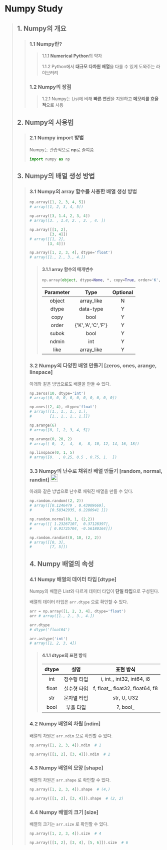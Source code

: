 # Numpy Study
> ## 1. Numpy의 개요
>> ### 1.1 Numpy란?
>>> 1.1.1 **Numerical Python**의 약자
>>>
>>> 1.1.2 Python에서 **대규모 다차원 배열**을 다룰 수 있게 도와주는 라이브러리
>> ### 1.2 Numpy의 장점
>>> 1.2.1 Numpy는 List에 비해 **빠른 연산**을 지원하고 **메모리를 효율적**으로 사용
>
>
>
> ## 2. Numpy의 사용법
>> ### 2.1 Numpy import 방법 
>> Numpy는 관습적으로 **np**로 줄여씀
>>```python
>>import numpy as np
>>```
>
>
>
> ## 3. Numpy의 배열 생성 방법
>> ### 3.1 Numpy의 array 함수를 사용한 배열 생성 방법
>>```python
>>np.array([1, 2, 3, 4, 5])
>># array([1, 2, 3, 4, 5])
>>
>>np.array([3, 1.4, 2, 3, 4])
>># array([3. , 1.4, 2. , 3. , 4. ])
>>
>>np.array([[1, 2],
>>          [3, 4]])
>># array([[1, 2],
>>         [3, 4]])
>>
>>np.array([1, 2, 3, 4], dtype='float')
>># array([1., 2., 3., 4.])
>>```
>>> #### 3.1.1 array 함수의 매개변수
>>> ```python
>>>np.array(object, dtype=None, *, copy=True, order='K', subok=False, ndmin=0, like=None)
>>>```
>>>|Parameter|Type|Optional|
>>>|:--:|:--:|:--:|
>>>|object|array_like|N|
>>>|dtype|data-type|Y|
>>>|copy|bool|Y|
>>>|order|{'K','A','C','F'}|Y|
>>>|subok|bool|Y|
>>>|ndmin|int|Y|
>>>|like|array_like|Y|
>>
>>
>> ### 3.2 Numpy의 다양한 배열 만들기 [zeros, ones, arange, linspace]
>> 아래와 같은 방법으로도 배열을 만들 수 있다.
>> ```python
>> np.zeros(10, dtype='int')
>> # array([0, 0, 0, 0, 0, 0, 0, 0, 0, 0])
>>
>> np.ones((2, 4), dtype='float')
>> # array([[1., 1., 1., 1.],
>> #        [1., 1., 1., 1.]])
>>
>> np.arange(6)
>> # array([0, 1, 2, 3, 4, 5])
>>
>> np.arange(0, 20, 2)
>> # array([ 0,  2,  4,  6,  8, 10, 12, 14, 16, 18])
>>
>> np.linspace(0, 1, 5)
>> # array([0.  , 0.25, 0.5 , 0.75, 1.  ])
>> ```
>>
>>
>> ### 3.3 Numpy의 난수로 채워진 배열 만들기 [random, normal, randint] <a href='https://github.com/HY0SANG/study-python/blob/main/study-python-numpy/random.py'><image width='23px' src='https://user-images.githubusercontent.com/110414297/184264138-d62cb488-d3f1-45c6-9f4e-d48b93aefabf.png'></a>
>> 아래와 같은 방법으로 난수로 채워진 배열을 만들 수 있다.
>> ```python
>> np.random.random((2, 2))
>> # array([[0.1246479 , 0.43909669],
>> #        [0.58342935, 0.2280941 ]])
>>
>> np.random.normal(0, 1, (2,2))
>> # array([[ 1.23267107,  0.37128397],
>> #        [ 0.91725704, -0.56180164]])
>> 
>> np.random.randint(0, 10, (2, 2))
>> # array([[0, 3],
>> #        [7, 5]])
>> ```
>>
>>
>>
>> ## 4. Numpy 배열의 속성
>> ### 4.1 Numpy 배열의 데이터 타입 [dtype]
>> Numpy의 배열은 List와 다르게 데이터 타입이 **단일 타입**으로 구성된다.
>>
>> 배열의 데이터 타입은 `arr.dtype` 으로 확인할 수 있다.
>>```python
>> arr = np.array([1, 2, 3, 4], dtype='float')
>> arr # array([1., 2., 3., 4.])
>>
>> arr.dtype
>> # dtype('float64')
>>
>> arr.astype('int')
>> # array([1, 2, 3, 4])
>>```
>>> #### 4.1.1 dtype의 표현 방식
>>>|dtype|설명|표현 방식|
>>>|:---:|:---:|:---:|
>>>|int|정수형 타입|i, int_, int32, int64, i8|
>>>|float|실수형 타입|f, float_, float32, float64, f8|
>>>|str|문자열 타입|str, U, U32|
>>>|bool|부울 타입|?, bool_|
>>
>>
>> ### 4.2 Numpy 배열의 차원 [ndim]
>> 배열의 차원은 `arr.ndim` 으로 확인할 수 있다.
>>```python
>> np.array([1, 2, 3, 4]).ndim  # 1
>>
>> np.array([[1, 2], [3, 4]]).ndim  # 2
>>```
>>
>>
>> ### 4.3 Numpy 배열의 모양 [shape]
>> 배열의 차원은 `arr.shape` 로 확인할 수 있다.
>>```python
>> np.array([1, 2, 3, 4]).shape  # (4,)
>>
>> np.array([[1, 2], [3, 4]]).shape  # (2, 2)
>>```
>>
>>
>> ### 4.4 Numpy 배열의 크기 [size]
>> 배열의 크기는 `arr.size` 로 확인할 수 있다.
>>```python
>> np.array([1, 2, 3, 4]).size  # 4
>>
>> np.array([[1, 2], [3, 4], [5, 6]]).size  # 6
>>```
